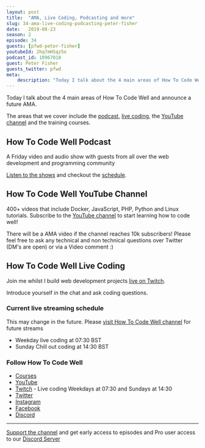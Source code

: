 ```yaml
---
layout: post
title:  "AMA, Live Coding, Podcasting and more"
slug: 34-ama-live-coding-podcasting-peter-fisher
date:   2019-08-23
season: 2
episode: 34
guests: [pfwd-peter-fisher]
youtubeId: 2hq7mHSqz5o
podcast_id: 10967018
guest: Peter Fisher
guests_twitter: pfwd
meta:
    description: "Today I talk about the 4 main areas of How To Code Well and announce a future AMA."
---
```


Today I talk about the 4 main areas of How To Code Well and announce a future AMA.

The areas that we cover include the [podcast](howtocodewell.fm), [live coding](twitch.tv/howtocodewell), the [YouTube channel](youtube.com/howtocodewell) and the training courses.


## How To Code Well Podcast
A Friday video and audio show with guests from all over the web development and programming community

[Listen to the shows](howtocodewell.fm) and checkout the [schedule](howtocodewell.fm/schedule).

## How To Code Well YouTube Channel
400+ videos that include Docker, JavaScript, PHP, Python and Linux tutorials.
Subscribe to the [YouTube channel](youtube.com/howtocodewell) to start learning how to code well!

There will be a AMA video if the channel reaches 10k subscribers! Please feel free to ask any technical and non technical questions over Twitter (DM's are open)  or via a Video comment :)

## How To Code Well Live Coding 
Join me whilst I build web development projects [live on Twitch](twitch.tv/howtocodewell).

Introduce yourself in the chat and ask coding questions.
### Current live streaming schedule
This may change in the future. Please [visit How To Code Well channel](twitch.tv/howtocodewell) for future streams

- Weekday live coding at 07:30 BST
- Sunday Chill out coding at 14:30 BST

### Follow How To Code Well
- [Courses](http://howtocodewell.net)
- [YouTube](http://youtube.com/howtocodewell)
- [Twitch](http://twitch.tv/howtocodewell) - Live coding Weekdays at 07:30 and Sundays at 14:30
- [Twitter](https://twitter.com/howtocodewell)
- [Instagram](http://instagram.com/howtocodewell/)
- [Facebook](http://facebook.com/howtocodewell/)
- [Discord](http://howtocodewell.net/discord)

-------------------------------

[Support the channel](https://www.patreon.com/howToCodeWell) and get early access to episodes and Pro user access to our [Discord Server](https://howtocodewell.net/discord)

